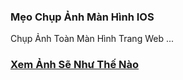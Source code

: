 ### Mẹo Chụp Ảnh Màn Hình IOS 

   Chụp Ảnh Toàn Màn Hình Trang Web ...
   
### [Xem Ảnh Sẽ Như Thế Nào ](https://i.postimg.cc/jdnwQKNt/d-b-o-th-i-ti-t-ng-y-mai-T-m-tr-n-Google.png)
